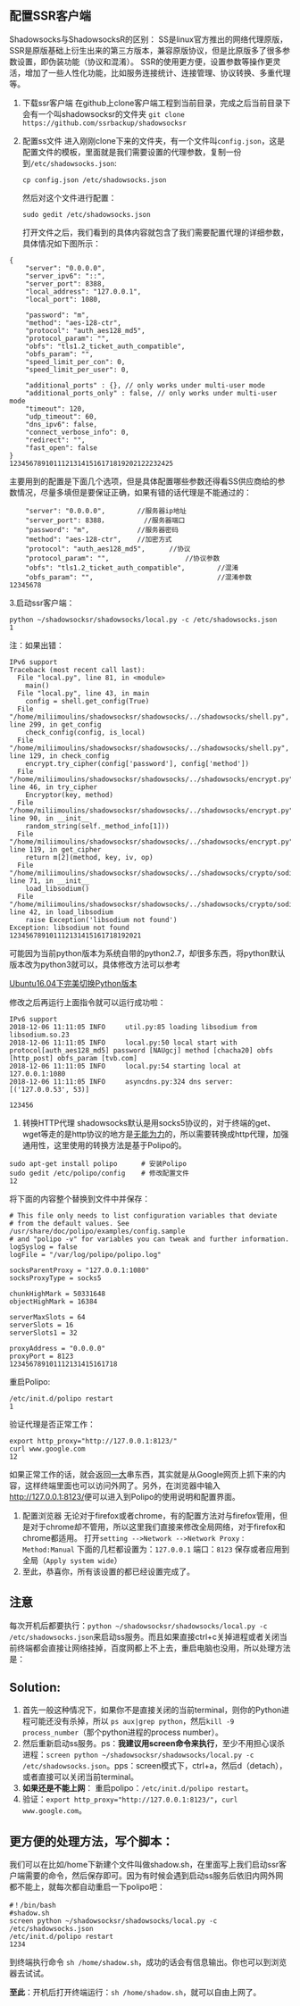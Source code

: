 ## 配置SSR客户端

Shadowsocks与ShadowsocksR的区别：
SS是linux官方推出的网络代理原版，SSR是原版基础上衍生出来的第三方版本，兼容原版协议，但是比原版多了很多参数设置，即伪装功能（协议和混淆）。
SSR的使用更方便，设置参数等操作更灵活，增加了一些人性化功能，比如服务连接统计、连接管理、协议转换、多重代理等。

1. 下载ssr客户端
   在github上clone客户端工程到当前目录，完成之后当前目录下会有一个叫shadowsocksr的文件夹
   `git clone https://github.com/ssrbackup/shadowsocksr`

2. 配置ss文件
   进入刚刚clone下来的文件夹，有一个文件叫`config.json`，这是配置文件的模板，里面就是我们需要设置的代理参数，复制一份到`/etc/shadowsocks.json`:

   `cp config.json /etc/shadowsocks.json`

   然后对这个文件进行配置：

   `sudo gedit /etc/shadowsocks.json`

   打开文件之后，我们看到的具体内容就包含了我们需要配置代理的详细参数，具体情况如下图所示：

```
{
    "server": "0.0.0.0",
    "server_ipv6": "::",
    "server_port": 8388,
    "local_address": "127.0.0.1",
    "local_port": 1080,

    "password": "m",
    "method": "aes-128-ctr",
    "protocol": "auth_aes128_md5",
    "protocol_param": "",
    "obfs": "tls1.2_ticket_auth_compatible",
    "obfs_param": "",
    "speed_limit_per_con": 0,
    "speed_limit_per_user": 0,

    "additional_ports" : {}, // only works under multi-user mode
    "additional_ports_only" : false, // only works under multi-user mode
    "timeout": 120,
    "udp_timeout": 60,
    "dns_ipv6": false,
    "connect_verbose_info": 0,
    "redirect": "",
    "fast_open": false
}
12345678910111213141516171819202122232425
```

主要用到的配置是下面几个选项，但是具体配置哪些参数还得看SS供应商给的参数情况，尽量多填但是要保证正确，如果有错的话代理是不能通过的：

```
 	"server": "0.0.0.0",		//服务器ip地址
 	"server_port": 8388，		 //服务器端口
 	"password": "m",			//服务器密码
 	"method": "aes-128-ctr",	//加密方式
 	"protocol": "auth_aes128_md5",		//协议
 	"protocol_param": "",					//协议参数
 	"obfs": "tls1.2_ticket_auth_compatible",		//混淆
 	"obfs_param": "",								//混淆参数
12345678
```

3.启动ssr客户端：

```
python ~/shadowsocksr/shadowsocks/local.py -c /etc/shadowsocks.json        
1
```

注：如果出错：

```
IPv6 support
Traceback (most recent call last):
  File "local.py", line 81, in <module>
    main()
  File "local.py", line 43, in main
    config = shell.get_config(True)
  File "/home/miliimoulins/shadowsocksr/shadowsocks/../shadowsocks/shell.py", line 299, in get_config
    check_config(config, is_local)
  File "/home/miliimoulins/shadowsocksr/shadowsocks/../shadowsocks/shell.py", line 129, in check_config
    encrypt.try_cipher(config['password'], config['method'])
  File "/home/miliimoulins/shadowsocksr/shadowsocks/../shadowsocks/encrypt.py", line 46, in try_cipher
    Encryptor(key, method)
  File "/home/miliimoulins/shadowsocksr/shadowsocks/../shadowsocks/encrypt.py", line 90, in __init__
    random_string(self._method_info[1]))
  File "/home/miliimoulins/shadowsocksr/shadowsocks/../shadowsocks/encrypt.py", line 119, in get_cipher
    return m[2](method, key, iv, op)
  File "/home/miliimoulins/shadowsocksr/shadowsocks/../shadowsocks/crypto/sodium.py", line 71, in __init__
    load_libsodium()
  File "/home/miliimoulins/shadowsocksr/shadowsocks/../shadowsocks/crypto/sodium.py", line 42, in load_libsodium
    raise Exception('libsodium not found')
Exception: libsodium not found
123456789101112131415161718192021
```

可能因为当前python版本为系统自带的python2.7，却很多东西，将python默认版本改为python3就可以，具体修改方法可以参考

[Ubuntu16.04下完美切换Python版本](https://blog.csdn.net/beijiu5854/article/details/77897767)

修改之后再运行上面指令就可以运行成功啦：

```
IPv6 support
2018-12-06 11:11:05 INFO     util.py:85 loading libsodium from libsodium.so.23
2018-12-06 11:11:05 INFO     local.py:50 local start with protocol[auth_aes128_md5] password [NAUgcj] method [chacha20] obfs [http_post] obfs_param [tvb.com]
2018-12-06 11:11:05 INFO     local.py:54 starting local at 127.0.0.1:1080
2018-12-06 11:11:05 INFO     asyncdns.py:324 dns server: [('127.0.0.53', 53)]

123456
```

1. 转换HTTP代理
   shadowsocks默认是用socks5协议的，对于终端的get、wget等走的是http协议的地方是[无能为力](https://www.baidu.com/s?wd=%E6%97%A0%E8%83%BD%E4%B8%BA%E5%8A%9B&tn=24004469_oem_dg&rsv_dl=gh_pl_sl_csd)的，所以需要转换成http代理，加强通用性，这里使用的转换方法是基于Polipo的。

```
sudo apt-get install polipo      # 安装Polipo
sudo gedit /etc/polipo/config    # 修改配置文件
12
```

将下面的内容整个替换到文件中并保存：

```
# This file only needs to list configuration variables that deviate
# from the default values. See /usr/share/doc/polipo/examples/config.sample
# and "polipo -v" for variables you can tweak and further information.
logSyslog = false
logFile = "/var/log/polipo/polipo.log"

socksParentProxy = "127.0.0.1:1080"
socksProxyType = socks5

chunkHighMark = 50331648
objectHighMark = 16384

serverMaxSlots = 64
serverSlots = 16
serverSlots1 = 32

proxyAddress = "0.0.0.0"
proxyPort = 8123
123456789101112131415161718
```

重启Polipo:

```
/etc/init.d/polipo restart
1
```

验证代理是否正常工作：

```
export http_proxy="http://127.0.0.1:8123/"
curl www.google.com
12
```

如果正常工作的话，就会返回[一大](https://www.baidu.com/s?wd=%E4%B8%80%E5%A4%A7&tn=24004469_oem_dg&rsv_dl=gh_pl_sl_csd)串东西，其实就是从Google网页上抓下来的内容，这样终端里面也可以访问外网了。另外，在浏览器中输入<http://127.0.0.1:8123/>便可以进入到Polipo的使用说明和配置界面。

1. 配置浏览器
   无论对于firefox或者chrome，有的配置方法对与firefox管用，但是对于chrome却不管用，所以这里我们直接来修改全局网络，对于firefox和chrome都适用。
   打开`setting -->Network -->Network Proxy` : `Method:Manual`
   下面的几栏都设置为：`127.0.0.1` 端口：`8123` 保存或者应用到全局（`Apply system wide`）
2. 至此，恭喜你，所有该设置的都已经设置完成了。

## 注意

每次开机后都要执行：`python ~/shadowsocksr/shadowsocks/local.py -c /etc/shadowsocks.json`来启动ss服务。而且如果直接ctrl+c关掉进程或者关闭当前终端都会直接让网络挂掉，百度网都上不上去，重启电脑也没用，所以处理方法是：

## Solution:

1. 首先一般这种情况下，如果你不是直接关闭的当前terminal，则你的Python进程可能还没有杀掉，所以 `ps aux|grep python`，然后`kill -9 process_number`（那个python进程的process number）。
2. 然后重新启动ss服务。ps：**我建议用screen命令来执行**，至少不用担心误杀进程：`screen python ~/shadowsocksr/shadowsocks/local.py -c /etc/shadowsocks.json`。pps：screen模式下，ctrl+a，然后d（detach），或者直接可以关闭当前terminal。
3. **如果还是不能上网**： 重启polipo：`/etc/init.d/polipo restart`。
4. 验证：`export http_proxy="http://127.0.0.1:8123/"`，`curl www.google.com`。

## 更方便的处理方法，写个脚本：

我们可以在比如/home下新建个文件叫做shadow.sh，在里面写上我们启动ssr客户端需要的命令，然后保存即可。因为有时候会遇到启动ss服务后依旧内网外网都不能上，就每次都自动重启一下polipo吧：

```
#！/bin/bash
#shadow.sh
screen python ~/shadowsocksr/shadowsocks/local.py -c /etc/shadowsocks.json
/etc/init.d/polipo restart
1234
```

到终端执行命令 `sh /home/shadow.sh`，成功的话会有信息输出。你也可以到浏览器去试试。

**至此**：开机后打开终端运行：`sh /home/shadow.sh`，就可以自由上网了。

